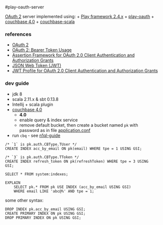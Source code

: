 #play-oauth-server

[OAuth 2](http://tools.ietf.org/html/rfc6749) server implemented using:
	+ [Play framework 2.4.x](https://github.com/playframework/playframework) 
	+ [play-oauth](https://github.com/giabao/play-oauth)
	+ [couchbase 4.0](http://www.couchbase.com/nosql-databases/downloads#PreRelease)
	+ [couchbase-scala](https://github.com/giabao/couchbase-scala)


### references
+ [OAuth 2](http://tools.ietf.org/html/rfc6749)
+ [OAuth 2: Bearer Token Usage](https://tools.ietf.org/html/rfc6750)
+ [Assertion Framework for OAuth 2.0 Client Authentication and Authorization Grants](https://tools.ietf.org/html/rfc7521)
+ [JSON Web Token (JWT)](https://tools.ietf.org/html/rfc7519)
+ [JWT Profile for OAuth 2.0 Client Authentication and Authorization Grants](https://tools.ietf.org/html/rfc7523)

### dev guide
+ jdk 8
+ scala 2.11.x & sbt 0.13.8
+ Intellij + scala plugin
+ [couchbase 4.0](http://www.couchbase.com/nosql-databases/downloads#PreRelease)
    + **4.0**
    + enable query & index service
    + remove default bucket, then create a bucket named `pk` with password as in file [application.conf](conf/application.conf)
+ run `cbq` - see [n1ql-guide](http://docs.couchbase.com/4.0/n1ql/getting-started.html)

```
/* `1` is pk.auth.CBType.TUser */
CREATE INDEX acc_by_email ON pk(email) WHERE tpe = 1 USING GSI;

/* `3` is pk.auth.CBType.TToken */
CREATE INDEX refresh_token ON pk(refreshToken) WHERE tpe = 3 USING GSI;

SELECT * FROM system:indexes;

EXPLAIN
    SELECT pk.* FROM pk USE INDEX (acc_by_email USING GSI)
    WHERE email LIKE 'abc@%' AND tpe = 1;
```

some other syntax:
```
DROP INDEX pk.acc_by_email USING GSI;
CREATE PRIMARY INDEX ON pk USING GSI;
DROP PRIMARY INDEX ON pk USING GSI;
```
